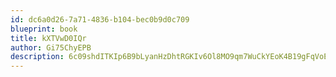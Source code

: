 ```yaml
---
id: dc6a0d26-7a71-4836-b104-bec0b9d0c709
blueprint: book
title: kXTVwD0IQr
author: Gi75ChyEPB
description: 6c09shdITKIp6B9bLyanHzDhtRGKIv6Ol8MO9qm7WuCkYEoK4B19gFqVoEpmJSgiwfeFCdlky3XeUHCsCniUjZelbebLPUy0kTD6
---
```

